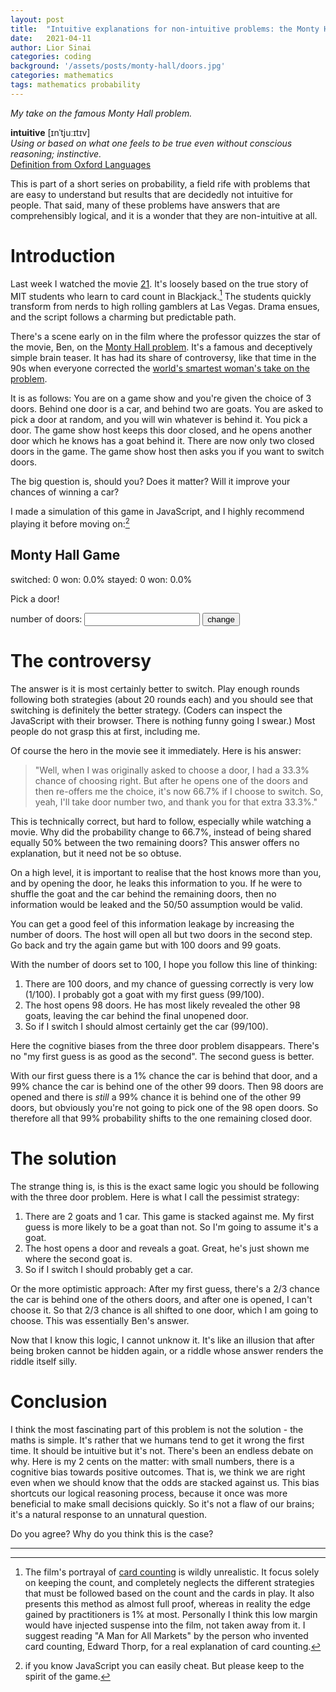 ```yaml
---
layout: post
title:  "Intuitive explanations for non-intuitive problems: the Monty Hall problem"
date:   2021-04-11
author: Lior Sinai
categories: coding
background: '/assets/posts/monty-hall/doors.jpg'
categories: mathematics
tags: mathematics probability
---
```


_My take on the famous Monty Hall problem._ 


**intuitive** [ɪnˈtjuːɪtɪv] <br>
_Using or based on what one feels to be true even without conscious reasoning; instinctive._ <br>
[Definition from Oxford Languages](https://languages.oup.com/google-dictionary-en/)

This is part of a short series on probability, a field rife with problems that are easy to understand but results that are decidedly not intuitive for people. That said, many of these problems have answers that are comprehensibly logical, and it is a wonder that they are non-intuitive at all.

# Introduction 

Last week I watched the movie [21][imdb_21]. It's loosely based on the true story of MIT students who learn to card count in Blackjack.[^blackjack]
The students quickly transform from nerds to high rolling gamblers at Las Vegas. 
Drama ensues, and the script follows a charming but predictable path.

[imdb_21]: https://www.imdb.com/title/tt0478087/
[article_savant]: https://priceonomics.com/the-time-everyone-corrected-the-worlds-smartest/
[wiki_MontyHall]: https://en.wikipedia.org/wiki/Monty_Hall_problem
[betterExplained_MontyHall]: https://betterexplained.com/articles/understanding-the-monty-hall-problem/

There's a  scene early on in the film where the professor quizzes the star of the movie, Ben, on the [Monty Hall problem][betterExplained_MontyHall].
It's a famous and deceptively simple brain teaser.
It has had its share of controversy, like that time in the 90s when everyone corrected the [world's smartest woman's take on the problem][article_savant]. 

It is as follows: You are on a game show and you're given the choice of 3 doors. Behind one door is a car, and behind two are goats. You are asked to pick a door at random, and you will win whatever is behind it. You pick a door. The game show host keeps this door closed, and he opens another door which he knows has a goat behind it. There are now only two closed doors in the game. The game show host then asks you if you want to switch doors.

The big question is, should you? Does it matter? Will it improve your chances of winning a car?

I made a simulation of this game in JavaScript, and I highly recommend playing it before moving on:[^cheating]

<link rel="stylesheet" href="/assets/posts/monty-hall/style.css">
<div class="simulator-container">
  <h2>Monty Hall Game</h2>
  <div class="grid-container">
      <span class="grid-row-1">switched:</span>
      <span class="grid-row-1" id="switched_count">0</span>
      <span class="grid-row-1">won:</span>
      <span class="grid-row-1" id="switched_won">0.0%</span>
      <span class="grid-row-2">stayed:</span>
      <span class="grid-row-2" id="stayed_count">0</span>
      <span class="grid-row-2">won:</span>
      <span class="grid-row-2" id="stayed_won">0.0%</span>
  </div>
  <div class="banner">
      <p id="message" class="banner-text">Pick a door!</p>
  </div>
  <div class="flex-container door-container">
      <ul id="doors" class="door-list">
      </ul>
  </div>
  <form>
      <span class="num-doors-banner">
            number of doors: <input id="num-doors" type="number" class="num-doors" min="3">
      </span>
    <button class="button" type="button" onclick="init()">change</button>
  </form>
</div>

<script src="/assets/posts/monty-hall/MontyHall.js"></script>
    

# The controversy

The answer is it is most certainly better to switch. Play enough rounds following both strategies (about 20 rounds each) and you should see that switching is definitely the better strategy. (Coders can inspect the JavaScript with their browser. There is nothing funny going I swear.)
Most people do not grasp this at first, including me.

Of course the hero in the movie see it immediately. Here is his answer:
>"Well, when I was originally asked to choose a door, I had a 33.3% chance of choosing right.
But after he opens one of the doors and then re-offers me the choice, it's now 66.7% if I choose to switch. 
So, yeah, I'll take door number two, and thank you for that extra 33.3%."

This is technically correct, but hard to follow, especially while  watching a movie. 
Why did the probability change to 66.7%, instead of being shared equally 50% between the two remaining doors?
This answer offers no explanation, but it need not be so obtuse. 

On a high level, it is important to realise that the host knows more than you, and by opening the door, he leaks this information to you. If he were to shuffle the goat and the car behind the remaining doors, then no information would be leaked and the 50/50 assumption would be valid. 

You can get a good feel of this information leakage by increasing the number of doors. The host will open all but two doors in the second step. Go back and try the again game but with 100 doors and 99 goats.

With the number of doors set to 100, I hope you follow this line of thinking:
1. There are 100 doors, and my chance of guessing correctly is very low (1/100). I probably got a goat with my first guess (99/100).
2. The host opens 98 doors. He has most likely revealed the other 98 goats, leaving the car behind the final unopened door.
3. So if I switch I should almost certainly get the car (99/100).

Here the cognitive biases from the three door problem disappears. There's no "my first guess is as good as the second". The second guess is better. 

With our first guess there is a 1% chance the car is behind that door, and a 99% chance the car is behind one of the other 99 doors. Then 98 doors are opened and there is _still_ a 99% chance it is behind one of the other 99 doors, but obviously you're not going to pick one of the 98 open doors. So therefore all that 99% probability shifts to the one remaining closed door.

# The solution

The strange thing is, is this is the exact same logic you should be following with the three door problem. 
Here is what I call the pessimist strategy:
1. There are 2 goats and 1 car. This game is stacked against me. My first guess is more likely to be a goat than not. So I'm going to assume it's a goat.
2. The host opens a door and reveals a goat. Great, he's just shown me where the second goat is.
3. So if I switch I should probably get a car.

Or the more optimistic approach: After my first guess, there's a 2/3 chance the car is behind one of the others doors, and after one is opened, I can't choose it. So that 2/3 chance is all shifted to one door, which I am going to choose. This was essentially Ben's answer.

Now that I know this logic, I cannot unknow it. It's like an illusion that after being broken cannot be hidden again, or a riddle whose answer renders the riddle itself silly. 

# Conclusion

I think the most fascinating part of this problem is not the solution - the maths is simple.
It's rather that we humans tend to get it wrong the first time. 
It should be intuitive but it's not. 
There's been an endless debate on why. 
Here is my 2 cents on the matter: with small numbers, there is a cognitive bias towards positive outcomes. That is, we think we are right even when we should know that the odds are stacked against us. This bias shortcuts our logical reasoning process, because it once was more beneficial to make small decisions quickly.
So it's not a flaw of our brains; it's a natural response to an unnatural question.

Do you agree? Why do you think this is the case?
 
[complex_variable]: https://en.wikipedia.org/wiki/Complex_analysis
[wiki_counting]: https://en.wikipedia.org/wiki/Card_counting

---

[^blackjack]:
    The film's portrayal of [card counting][wiki_counting] is wildly unrealistic. It focus solely on keeping the count, and completely neglects the different strategies that must be followed based on the count and the cards in play. 
    It also presents this method as almost full proof, whereas in reality the edge gained by practitioners is 1% at most.
    Personally I think this low margin would have injected suspense into the film, not taken away from it.
    I suggest reading "A Man for All Markets" by the person who invented card counting, Edward Thorp, for a real explanation of card counting.

[^cheating]:
    if you know JavaScript you can easily cheat. But please keep to the spirit of the game.